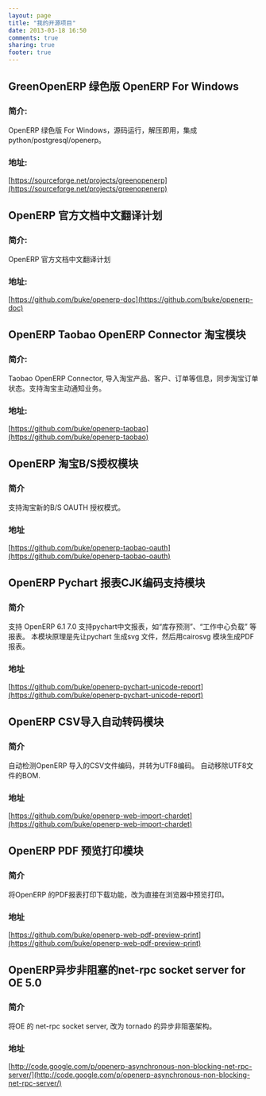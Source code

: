 ```yaml
---
layout: page
title: "我的开源项目"
date: 2013-03-18 16:50
comments: true
sharing: true
footer: true
---
```


## GreenOpenERP 绿色版 OpenERP For Windows 

### 简介:
OpenERP 绿色版 For Windows，源码运行，解压即用，集成 python/postgresql/openerp。

### 地址:
[https://sourceforge.net/projects/greenopenerp](https://sourceforge.net/projects/greenopenerp)


## OpenERP 官方文档中文翻译计划

### 简介:
OpenERP 官方文档中文翻译计划

### 地址:
[https://github.com/buke/openerp-doc](https://github.com/buke/openerp-doc)


## OpenERP Taobao OpenERP Connector 淘宝模块

### 简介:
Taobao OpenERP Connector, 导入淘宝产品、客户、订单等信息，同步淘宝订单状态。支持淘宝主动通知业务。

### 地址:
[https://github.com/buke/openerp-taobao](https://github.com/buke/openerp-taobao)


## OpenERP 淘宝B/S授权模块

### 简介
支持淘宝新的B/S OAUTH 授权模式。

### 地址
[https://github.com/buke/openerp-taobao-oauth](https://github.com/buke/openerp-taobao-oauth)


## OpenERP Pychart 报表CJK编码支持模块

### 简介
支持 OpenERP 6.1 7.0 支持pychart中文报表，如“库存预测”、“工作中心负载” 等报表。
本模块原理是先让pychart 生成svg 文件，然后用cairosvg 模块生成PDF报表。

### 地址
[https://github.com/buke/openerp-pychart-unicode-report](https://github.com/buke/openerp-pychart-unicode-report)

## OpenERP CSV导入自动转码模块

### 简介
自动检测OpenERP 导入的CSV文件编码，并转为UTF8编码。 自动移除UTF8文件的BOM.

### 地址
[https://github.com/buke/openerp-web-import-chardet](https://github.com/buke/openerp-web-import-chardet)

## OpenERP PDF 预览打印模块

### 简介
将OpenERP 的PDF报表打印下载功能，改为直接在浏览器中预览打印。

### 地址
[https://github.com/buke/openerp-web-pdf-preview-print](https://github.com/buke/openerp-web-pdf-preview-print)

## OpenERP异步非阻塞的net-rpc socket server for OE 5.0 

### 简介
将OE 的 net-rpc socket server, 改为 tornado 的异步非阻塞架构。

### 地址
[http://code.google.com/p/openerp-asynchronous-non-blocking-net-rpc-server/](http://code.google.com/p/openerp-asynchronous-non-blocking-net-rpc-server/)

